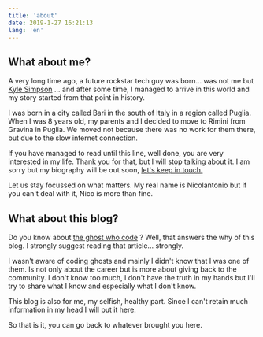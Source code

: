 ```yaml
---
title: 'about'
date: 2019-1-27 16:21:13
lang: 'en'
---
```


## What about me?

A very long time ago, a future rockstar tech guy was born... was not me but [Kyle Simpson](https://twitter.com/getify 'go to Kyle Simposon twitter profile') ... and after some time, I managed to arrive in this world and my story started from that point in history.

I was born in a city called Bari in the south of Italy in a region called Puglia. When I was 8 years old, my parents and I decided to move to Rimini from Gravina in Puglia. We moved not because there was no work for them there, but due to the slow internet connection.

If you have managed to read until this line, well done, you are very interested in my life. Thank you for that, but I will stop talking about it. I am sorry but my biography will be out soon, [let's keep in touch.](https://www.linkedin.com/in/nicolantonio-vignola/ 'Nico Vignola LinkedIn profile')

Let us stay focussed on what matters. My real name is Nicolantonio but if you can't deal with it, Nico is more than fine.

## What about this blog?

Do you know about [the ghost who code](https://www.troyhunt.com/the-ghost-who-codes-how-anonymity-is/ 'The Ghost Who Code article') ? Well, that answers the why of this blog. I strongly suggest reading that article... strongly.

I wasn't aware of coding ghosts and mainly I didn't know that I was one of them. Is not only about the career but is more about giving back to the community. I don't know too much, I don't have the truth in my hands but I'll try to share what I know and especially what I don't know.

This blog is also for me, my selfish, healthy part. Since I can't retain much information in my head I will put it here.

So that is it, you can go back to whatever brought you here.

